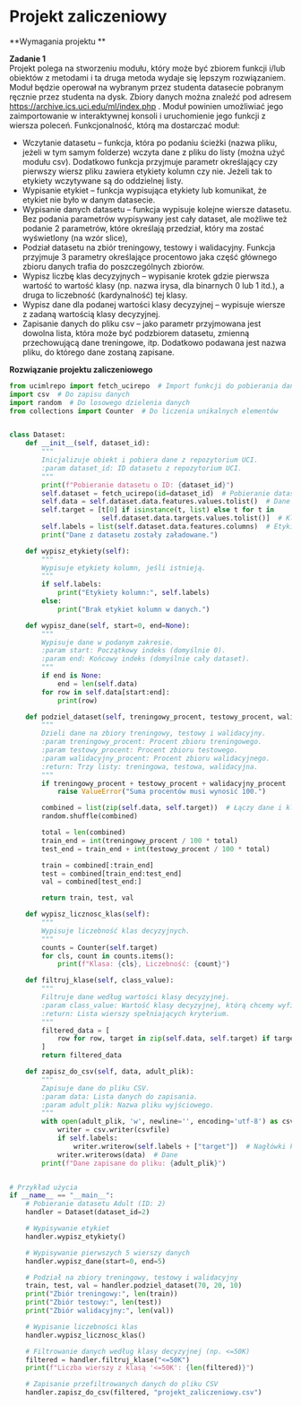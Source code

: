 # Projekt zaliczeniowy

**Wymagania projektu **

**Zadanie 1**  
Projekt polega na stworzeniu modułu, który może być zbiorem funkcji i/lub obiektów z metodami i ta druga 
metoda wydaje się lepszym rozwiązaniem. Moduł będzie operował na wybranym przez studenta datasecie pobranym
ręcznie przez studenta na dysk. Zbiory danych można znaleźć pod adresem https://archive.ics.uci.edu/ml/index.php .
Moduł powinien umożliwiać jego zaimportowanie w interaktywnej konsoli i uruchomienie jego funkcji z wiersza
poleceń.
Funkcjonalność, którą ma dostarczać moduł:
- Wczytanie datasetu – funkcja, która po podaniu ścieżki (nazwa pliku, jeżeli w tym samym folderze) wczyta
dane z pliku do listy (można użyć modułu csv). Dodatkowo funkcja przyjmuje parametr określający czy
pierwszy wiersz pliku zawiera etykiety kolumn czy nie. Jeżeli tak to etykiety wczytywane są do oddzielnej
listy.
- Wypisanie etykiet – funkcja wypisująca etykiety lub komunikat, że etykiet nie było w danym datasecie.
- Wypisanie danych datasetu – funkcja wypisuje kolejne wiersze datasetu. Bez podania parametrów
wypisywany jest cały dataset, ale możliwe też podanie 2 parametrów, które określają przedział, który ma
zostać wyświetlony (na wzór slice),
- Podział datasetu na zbiór treningowy, testowy i walidacyjny. Funkcja przyjmuje 3 parametry określające
procentowo jaka część głównego zbioru danych trafia do poszczególnych zbiorów.
- Wypisz liczbę klas decyzyjnych – wypisanie krotek gdzie pierwsza wartość to wartość klasy (np. nazwa irysa,
dla binarnych 0 lub 1 itd.), a druga to liczebność (kardynalność) tej klasy.
- Wypisz dane dla podanej wartości klasy decyzyjnej – wypisuje wiersze z zadaną wartością klasy decyzyjnej.
- Zapisanie danych do pliku csv – jako parametr przyjmowana jest dowolna lista, która może być podzbiorem
datasetu, zmienną przechowującą dane treningowe, itp. Dodatkowo podawana jest nazwa pliku, do którego
dane zostaną zapisane. 

**Rozwiązanie projektu zaliczeniowego**  

```python
from ucimlrepo import fetch_ucirepo  # Import funkcji do pobierania danych z repozytorium UCI
import csv  # Do zapisu danych
import random  # Do losowego dzielenia danych
from collections import Counter  # Do liczenia unikalnych elementów


class Dataset:
    def __init__(self, dataset_id):
        """
        Inicjalizuje obiekt i pobiera dane z repozytorium UCI.
        :param dataset_id: ID datasetu z repozytorium UCI.
        """
        print(f"Pobieranie datasetu o ID: {dataset_id}")
        self.dataset = fetch_ucirepo(id=dataset_id)  # Pobieranie datasetu
        self.data = self.dataset.data.features.values.tolist()  # Dane jako lista
        self.target = [t[0] if isinstance(t, list) else t for t in
                       self.dataset.data.targets.values.tolist()]  # Klasy decyzyjne (spłaszczone)
        self.labels = list(self.dataset.data.features.columns)  # Etykiety kolumn
        print("Dane z datasetu zostały załadowane.")

    def wypisz_etykiety(self):
        """
        Wypisuje etykiety kolumn, jeśli istnieją.
        """
        if self.labels:
            print("Etykiety kolumn:", self.labels)
        else:
            print("Brak etykiet kolumn w danych.")

    def wypisz_dane(self, start=0, end=None):
        """
        Wypisuje dane w podanym zakresie.
        :param start: Początkowy indeks (domyślnie 0).
        :param end: Końcowy indeks (domyślnie cały dataset).
        """
        if end is None:
            end = len(self.data)
        for row in self.data[start:end]:
            print(row)

    def podziel_dataset(self, treningowy_procent, testowy_procent, walidacyjny_procent):
        """
        Dzieli dane na zbiory treningowy, testowy i walidacyjny.
        :param treningowy_procent: Procent zbioru treningowego.
        :param testowy_procent: Procent zbioru testowego.
        :param walidacyjny_procent: Procent zbioru walidacyjnego.
        :return: Trzy listy: treningowa, testowa, walidacyjna.
        """
        if treningowy_procent + testowy_procent + walidacyjny_procent != 100:
            raise ValueError("Suma procentów musi wynosić 100.")

        combined = list(zip(self.data, self.target))  # Łączy dane i klasy decyzyjne
        random.shuffle(combined)

        total = len(combined)
        train_end = int(treningowy_procent / 100 * total)
        test_end = train_end + int(testowy_procent / 100 * total)

        train = combined[:train_end]
        test = combined[train_end:test_end]
        val = combined[test_end:]

        return train, test, val

    def wypisz_licznosc_klas(self):
        """
        Wypisuje liczebność klas decyzyjnych.
        """
        counts = Counter(self.target)
        for cls, count in counts.items():
            print(f"Klasa: {cls}, Liczebność: {count}")

    def filtruj_klase(self, class_value):
        """
        Filtruje dane według wartości klasy decyzyjnej.
        :param class_value: Wartość klasy decyzyjnej, którą chcemy wyfiltrować.
        :return: Lista wierszy spełniających kryterium.
        """
        filtered_data = [
            row for row, target in zip(self.data, self.target) if target == class_value
        ]
        return filtered_data

    def zapisz_do_csv(self, data, adult_plik):
        """
        Zapisuje dane do pliku CSV.
        :param data: Lista danych do zapisania.
        :param adult_plik: Nazwa pliku wyjściowego.
        """
        with open(adult_plik, 'w', newline='', encoding='utf-8') as csvfile:
            writer = csv.writer(csvfile)
            if self.labels:
                writer.writerow(self.labels + ["target"])  # Nagłówki kolumn + klasa decyzyjna
            writer.writerows(data)  # Dane
        print(f"Dane zapisane do pliku: {adult_plik}")


# Przykład użycia
if __name__ == "__main__":
    # Pobieranie datasetu Adult (ID: 2)
    handler = Dataset(dataset_id=2)

    # Wypisywanie etykiet
    handler.wypisz_etykiety()

    # Wypisywanie pierwszych 5 wierszy danych
    handler.wypisz_dane(start=0, end=5)

    # Podział na zbiory treningowy, testowy i walidacyjny
    train, test, val = handler.podziel_dataset(70, 20, 10)
    print("Zbiór treningowy:", len(train))
    print("Zbiór testowy:", len(test))
    print("Zbiór walidacyjny:", len(val))

    # Wypisanie liczebności klas
    handler.wypisz_licznosc_klas()

    # Filtrowanie danych według klasy decyzyjnej (np. <=50K)
    filtered = handler.filtruj_klase("<=50K")
    print(f"Liczba wierszy z klasą '<=50K': {len(filtered)}")

    # Zapisanie przefiltrowanych danych do pliku CSV
    handler.zapisz_do_csv(filtered, "projekt_zaliczeniowy.csv")

```
